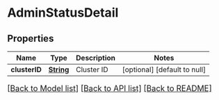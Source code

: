 # AdminStatusDetail
## Properties

Name | Type | Description | Notes
------------ | ------------- | ------------- | -------------
**clusterID** | [**String**](string.md) | Cluster ID | [optional] [default to null]

[[Back to Model list]](../README.md#documentation-for-models) [[Back to API list]](../README.md#documentation-for-api-endpoints) [[Back to README]](../README.md)

<style>
     p, ul, ol, li { font-size: 18px !important;}
</style>

